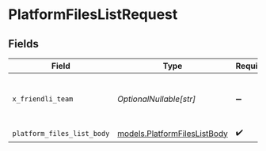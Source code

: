 # PlatformFilesListRequest


## Fields

| Field                                                              | Type                                                               | Required                                                           | Description                                                        |
| ------------------------------------------------------------------ | ------------------------------------------------------------------ | ------------------------------------------------------------------ | ------------------------------------------------------------------ |
| `x_friendli_team`                                                  | *OptionalNullable[str]*                                            | :heavy_minus_sign:                                                 | ID of team to run requests as (optional parameter).                |
| `platform_files_list_body`                                         | [models.PlatformFilesListBody](../models/platformfileslistbody.md) | :heavy_check_mark:                                                 | N/A                                                                |